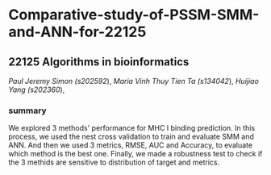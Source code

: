 # Comparative-study-of-PSSM-SMM-and-ANN-for-22125
## 22125 Algorithms in bioinformatics
*Paul Jeremy Simon (s202592*),
*Maria Vinh Thuy Tien Ta (s134042*),
*Huijiao Yang (s202360*),
### summary
We explored 3 methods' performance for MHC I binding prediction. In this process, we used the nest cross validation to train and evaluate SMM and ANN. And then we used 3 metrics, RMSE, AUC and Accuracy, to evaluate which method is the best one. Finally, we made a robustness test to check if the 3 methids are sensitive to distribution of target and metrics. 
 
